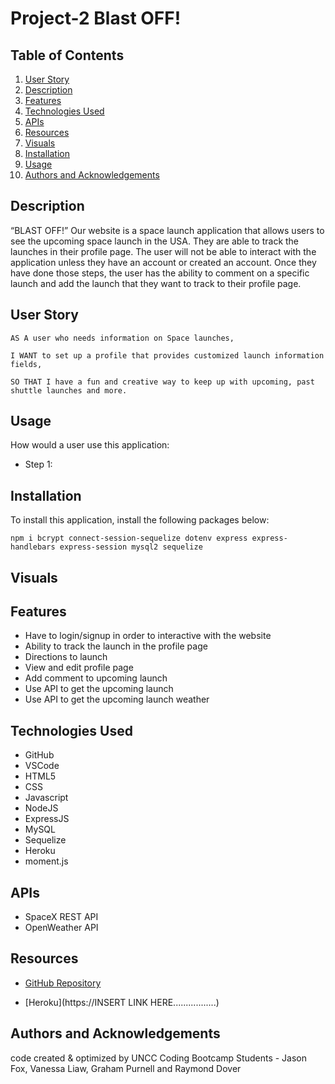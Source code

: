# Project-2 Blast OFF!

## Table of Contents

1. [User Story](#user-story)
2. [Description](#description)
3. [Features](#features)
4. [Technologies Used](#technologies-used)
5. [APIs](#apis)
6. [Resources](#resources)
7. [Visuals](#visuals)
8. [Installation](#installation)
9. [Usage](#usage)
10. [Authors and Acknowledgements](#authors-and-acknowledgements)

## Description

“BLAST OFF!” Our website is a space launch application that allows users to see the upcoming space launch in the USA. They are able to track the launches in their profile page. The user will not be able to interact with the application unless they have an account or created an account. Once they have done those steps, the user has the ability to comment on a specific launch and add the launch that they want to track to their profile page. 

## User Story

```
AS A user who needs information on Space launches,

I WANT to set up a profile that provides customized launch information fields,

SO THAT I have a fun and creative way to keep up with upcoming, past shuttle launches and more.
```

## Usage 

How would a user use this application:

- Step 1: 

## Installation

To install this application, install the following packages below:

```
npm i bcrypt connect-session-sequelize dotenv express express-handlebars express-session mysql2 sequelize
```

## Visuals

## Features
- Have to login/signup in order to interactive with the website
- Ability to track the launch in the profile page
- Directions to launch
- View and edit profile page
- Add comment to upcoming launch
- Use API to get the upcoming launch
- Use API to get the upcoming launch weather

## Technologies Used
- GitHub
- VSCode
- HTML5
- CSS
- Javascript
- NodeJS
- ExpressJS
- MySQL
- Sequelize
- Heroku
- moment.js

## APIs
- SpaceX REST API
- OpenWeather API

## Resources

* [GitHub Repository](https://github.com/JtheFox/project-2)

* [Heroku](https://INSERT LINK HERE.................)

## Authors and Acknowledgements

code created & optimized by UNCC Coding Bootcamp Students - Jason Fox, Vanessa Liaw, Graham Purnell and Raymond Dover
